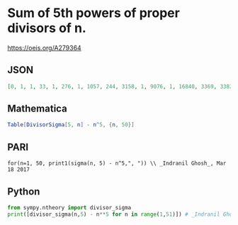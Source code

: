 # Sum of 5th powers of proper divisors of n\.
https://oeis.org/A279364
## JSON
```JSON
[0, 1, 1, 33, 1, 276, 1, 1057, 244, 3158, 1, 9076, 1, 16840, 3369, 33825, 1, 67101, 1, 104182, 17051, 161084, 1, 290676, 3126, 371326, 59293, 555688, 1, 870552, 1, 1082401, 161295, 1419890, 19933, 2206525, 1, 2476132, 371537, 3336950, 1, 4646784, 1, 5315740, 821793, 6436376, 1, 9301876, 16808, 9868783]
```
## Mathematica
```Mathematica
Table[DivisorSigma[5, n] - n^5, {n, 50}]
```
## PARI
```PARI
for(n=1, 50, print1(sigma(n, 5) - n^5,", ")) \\ _Indranil Ghosh_, Mar 18 2017
```
## Python
```Python
from sympy.ntheory import divisor_sigma
print([divisor_sigma(n,5) - n**5 for n in range(1,51)]) # _Indranil Ghosh_, Mar 18 2017
```
